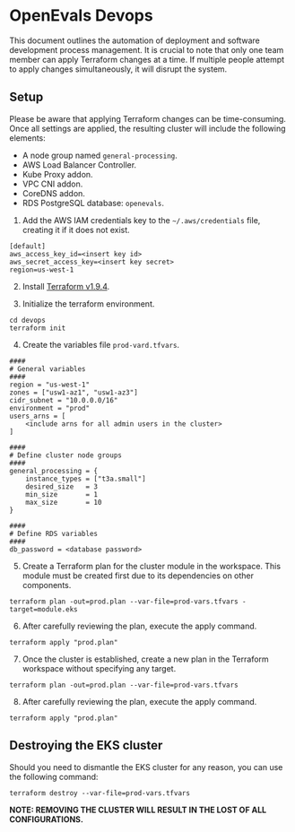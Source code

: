 # OpenEvals Devops

This document outlines the automation of deployment and software development process management. It is crucial to note that only one team member can apply Terraform changes at a time. If multiple people attempt to apply changes simultaneously, it will disrupt the system.

## Setup

Please be aware that applying Terraform changes can be time-consuming. Once all settings are applied, the resulting cluster will include the following elements:

- A node group named `general-processing`.
- AWS Load Balancer Controller.
- Kube Proxy addon.
- VPC CNI addon.
- CoreDNS addon.
- RDS PostgreSQL database: `openevals`.

1. Add the AWS IAM credentials key to the `~/.aws/credentials` file, creating it if it does not exist.

```
[default]
aws_access_key_id=<insert key id>
aws_secret_access_key=<insert key secret>
region=us-west-1
```

2. Install [Terraform v1.9.4](https://www.terraform.io/downloads).

3. Initialize the terraform environment.

```
cd devops
terraform init
```

4. Create the variables file `prod-vard.tfvars`.

```
####
# General variables
####
region = "us-west-1"
zones = ["usw1-az1", "usw1-az3"]
cidr_subnet = "10.0.0.0/16"
environment = "prod"
users_arns = [
    <include arns for all admin users in the cluster>
]

####
# Define cluster node groups
####
general_processing = {
    instance_types = ["t3a.small"]
    desired_size   = 3
    min_size       = 1
    max_size       = 10
}

####
# Define RDS variables
####
db_password = <database password>

```

5. Create a Terraform plan for the cluster module in the workspace. This module must be created first due to its dependencies on other components.

```
terraform plan -out=prod.plan --var-file=prod-vars.tfvars -target=module.eks
```

6. After carefully reviewing the plan, execute the apply command.

```
terraform apply "prod.plan"
```

7. Once the cluster is established, create a new plan in the Terraform workspace without specifying any target.

```
terraform plan -out=prod.plan --var-file=prod-vars.tfvars
```

8. After carefully reviewing the plan, execute the apply command.

```
terraform apply "prod.plan"
```

## Destroying the EKS cluster

Should you need to dismantle the EKS cluster for any reason, you can use the following command:

```
terraform destroy --var-file=prod-vars.tfvars
```

**NOTE: REMOVING THE CLUSTER WILL RESULT IN THE LOST OF ALL CONFIGURATIONS.**
